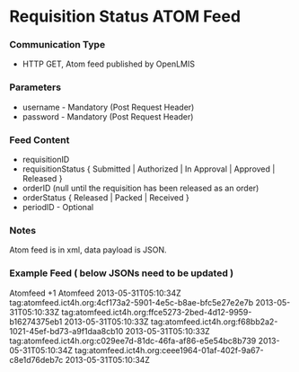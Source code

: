 
# Requisition Status ATOM Feed

### Communication Type

- HTTP GET, Atom feed published by OpenLMIS

### Parameters

- username - Mandatory (Post Request Header)
- password - Mandatory (Post Request Header)

### Feed Content

- requisitionID
- requisitionStatus  { Submitted | Authorized | In Approval | Approved | Released }
- orderID  (null until the requisition has been released as an order)
- orderStatus   { Released | Packed | Received }
- periodID - Optional

### Notes

Atom feed is in xml, data payload is JSON.

### Example Feed ( below JSONs need to be updated )

<?xml version="1.0" encoding="UTF-8"?>
<feed xmlns="http://www.w3.org/2005/Atom">
  <title>Event feed</title>
  <link rel="self" type="application/atom+xml" href="XXX" />
  <link rel="via" type="application/atom+xml" href="XXX" />
  <author>
    <name>Atomfeed</name>
  </author>
  <id>+1</id>
  <generator uri="https://github.com/ICT4H/atomfeed">Atomfeed</generator>
  <updated>2013-05-31T05:10:34Z</updated>
  <entry>
    <title>Requisition</title>
    <category />
    <id>tag:atomfeed.ict4h.org:4cf173a2-5901-4e5c-b8ae-bfc5e27e2e7b</id>
    <updated>2013-05-31T05:10:33Z</updated>
    <content type="application/vnd.atomfeed+xml"><![CDATA[{"requisitionId":1,"facilityId":1,"programId":1,"periodId":2,"requisitionStatus":"INITIATED","externalSystem":"commTrack"}]]></content>
  </entry>
  <entry>
    <title>Requisition</title>
    <category />
    <id>tag:atomfeed.ict4h.org:ffce5273-2bed-4d12-9959-b16274375eb1</id>
    <updated>2013-05-31T05:10:33Z</updated>
    <content type="application/vnd.atomfeed+xml"><![CDATA[{"requisitionId":1,"facilityId":1,"programId":1,"periodId":2,"requisitionStatus":"SUBMITTED","externalSystem":"commTrack"}]]></content>
  </entry>
  <entry>
    <title>Requisition</title>
    <category />
    <id>tag:atomfeed.ict4h.org:f68bb2a2-1021-45ef-bd73-a9f1daa8cb10</id>
    <updated>2013-05-31T05:10:33Z</updated>
    <content type="application/vnd.atomfeed+xml"><![CDATA[{"requisitionId":1,"facilityId":1,"programId":1,"periodId":2,"requisitionStatus":"AUTHORIZED","externalSystem":"commTrack"}]]></content>
  </entry>
  <entry>
    <title>Requisition</title>
    <category />
    <id>tag:atomfeed.ict4h.org:c029ee7d-81dc-46fa-af86-e5e54bc8b739</id>
    <updated>2013-05-31T05:10:34Z</updated>
    <content type="application/vnd.atomfeed+xml"><![CDATA[{"requisitionId":1,"facilityId":1,"programId":1,"periodId":2,"requisitionStatus":"APPROVED","externalSystem":"commTrack"}]]></content>
  </entry>
  <entry>
    <title>Requisition</title>
    <category />
    <id>tag:atomfeed.ict4h.org:ceee1964-01af-402f-9a67-c8e1d76deb7c</id>
    <updated>2013-05-31T05:10:34Z</updated>
    <content type="application/vnd.atomfeed+xml"><![CDATA[{"requisitionId":1,"facilityId":1,"programId":1,"periodId":2,"requisitionStatus":"RELEASED","externalSystem":"commTrack"}]]></content>
  </entry>
</feed>
